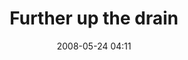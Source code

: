 ---
title: "Further up the drain"
date: 2008-05-24 04:11
layout: picture
location:
  - Lake Phalen
picture: "/assets/camera-roll/2008/2008-05-24-further-up-the-drain/recon-2-039.jpg"
thumbnail: "/assets/camera-roll/2008/2008-05-24-further-up-the-drain/recon-2-039-thumbnail.jpg"
tags:
  - Recon 2
  - Lake Phalen
  - drain
  - looking up
  - water
  - waterfall
  - urban exploration
  - photograph
---